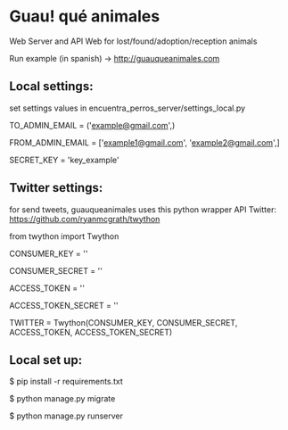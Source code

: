 # Guau! qué animales

Web Server and API Web for lost/found/adoption/reception animals

Run example (in spanish) -> http://guauqueanimales.com



## Local settings:

set settings values in encuentra_perros_server/settings_local.py

TO_ADMIN_EMAIL = ('example@gmail.com',)

FROM_ADMIN_EMAIL = ['example1@gmail.com', 'example2@gmail.com',]

SECRET_KEY = 'key_example'



## Twitter settings:

for send tweets, guauqueanimales uses this python wrapper API Twitter: https://github.com/ryanmcgrath/twython

from twython import Twython

CONSUMER_KEY = ''

CONSUMER_SECRET = ''

ACCESS_TOKEN = ''

ACCESS_TOKEN_SECRET = ''

TWITTER = Twython(CONSUMER_KEY, CONSUMER_SECRET, ACCESS_TOKEN, ACCESS_TOKEN_SECRET)



## Local set up:

$ pip install -r requirements.txt

$ python manage.py migrate

$ python manage.py runserver

